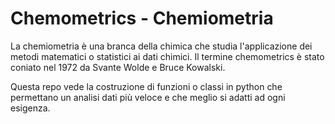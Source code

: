 # Chemometrics - Chemiometria

La chemiometria è una branca della chimica che studia l'applicazione dei metodi matematici o statistici ai dati chimici. Il termine chemometrics è stato coniato nel 1972 da Svante Wolde e Bruce Kowalski.

Questa repo vede la costruzione di funzioni o classi in python che permettano un analisi dati più veloce e che meglio si adatti ad ogni esigenza.
